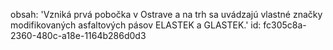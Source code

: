 obsah: 'Vzniká prvá pobočka v Ostrave a na trh sa uvádzajú vlastné značky modifikovaných asfaltových pásov ELASTEK a GLASTEK.'
id: fc305c8a-2360-480c-a18e-1164b286d0d3
